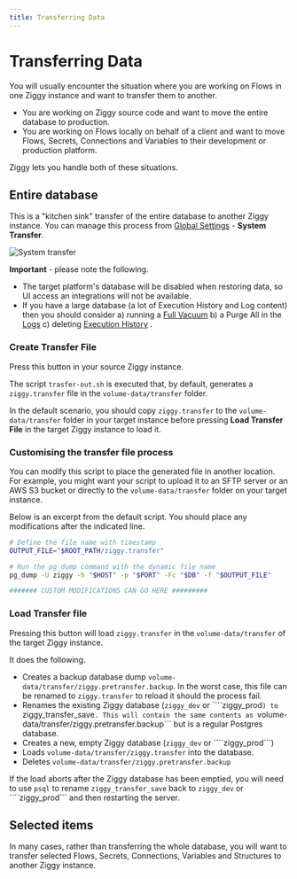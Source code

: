 ```yaml
---
title: Transferring Data
---
```


# Transferring Data

You will usually encounter the situation where you are working on Flows in one Ziggy instance and want to transfer them to another.

- You are working on Ziggy source code and want to move the entire database to production.
- You are working on Flows locally on behalf of a client and want to move Flows, Secrets, Connections and Variables to their development or production platform.

Ziggy lets you handle both of these situations.

## Entire database
This is a "kitchen sink" transfer of the entire database to another Ziggy instance. You can manage this process from [Global Settings](/user-guide/Global-Settings.md#housekeeping) - **System Transfer**.

![System transfer](/img/global-settings/gsettings-housekeeping.png)

**Important** - please note the following.

- The target platform's database will be disabled when restoring data, so UI access an integrations will not be available.
- If you have a large database (a lot of Execution History and Log content) then you should consider a) running a [Full Vacuum](/user-guide/Global-Settings.md#housekeeping) b) a Purge All in the [Logs](/user-guide/Global-Settings.md#) c) deleting [Execution History](/user-guide/editor/Execution-history) .

### Create Transfer File
Press this button in your source Ziggy instance. 

The script ```trasfer-out.sh``` is executed that, by default, generates a ```ziggy.transfer``` file in the ```volume-data/transfer``` folder.

In the default scenario, you should copy ```ziggy.transfer``` to the ```volume-data/transfer``` folder in your target instance before pressing **Load Transfer File** in the target Ziggy instance to load it.

### Customising the transfer file process
You can modify this script to place the generated file in another location. For example, you might want your script to upload it to an SFTP server or an AWS S3 bucket or directly to the ```volume-data/transfer``` folder on your target instance.

Below is an excerpt from the default script. You should place any modifications after the indicated line.

```bash
# Define the file name with timestamp
OUTPUT_FILE="$ROOT_PATH/ziggy.transfer"

# Run the pg_dump command with the dynamic file name
pg_dump -U ziggy -h "$HOST" -p "$PORT" -Fc "$DB" -f "$OUTPUT_FILE"

####### CUSTOM MODIFICATIONS CAN GO HERE #########
```

### Load Transfer file
Pressing this button will load ```ziggy.transfer``` in the ```volume-data/transfer``` of the target Ziggy instance.

It does the following.

- Creates a backup database dump ```volume-data/transfer/ziggy.pretransfer.backup```. In the worst case, this file can be renamed to ```ziggy.transfer``` to reload it should the process fail.
- Renames the existing Ziggy database (```ziggy_dev``` or ````ziggy_prod```) to ```ziggy_transfer_save```. This will contain the same contents as ```volume-data/transfer/ziggy.pretransfer.backup``` but is a regular Postgres database.
- Creates a new, empty Ziggy database (```ziggy_dev``` or ````ziggy_prod```) 
- Loads ```volume-data/transfer/ziggy.transfer``` into the database.
- Deletes ```volume-data/transfer/ziggy.pretransfer.backup```

If the load aborts after the Ziggy database has been emptied, you will need to use ```psql``` to rename ```ziggy_transfer_save``` back to ```ziggy_dev``` or ````ziggy_prod``` and then restarting the server.

## Selected items
In many cases, rather than transferring the whole database, you will want to transfer selected Flows, Secrets, Connections, Variables and Structures to another Ziggy instance.

